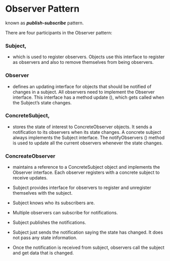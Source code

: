 # Observer  Pattern

known as **_publish-subscribe_** pattern.

There are four participants in the Observer pattern:

### **Subject**,
- which is used to register observers. Objects use this interface to register as observers and also to remove themselves from being observers.

### **Observer** 
- defines an updating interface for objects that should be notified of changes in a subject. All observers need to implement the Observer interface. This interface has a method update (), which gets called when the Subject’s state changes.

### **ConcreteSubject**,
- stores the state of interest to ConcreteObserver objects. It sends a notification to its observers when its state changes. A concrete subject always implements the Subject interface. The notifyObservers () method is used to update all the current observers whenever the state changes.

### **ConcreateObserver** 
- maintains a reference to a ConcreteSubject object and implements the Observer interface. Each observer registers with a concrete subject to receive updates.


* Subject provides interface for observers to register and unregister themselves with the subject.

* Subject knows who its subscribers are.

* Multiple observers can subscribe for notifications.

* Subject publishes the notifications.

* Subject just sends the notification saying the state has changed. It does not pass any state information.

* Once the notification is received from subject, observers call the subject and get data that is changed.